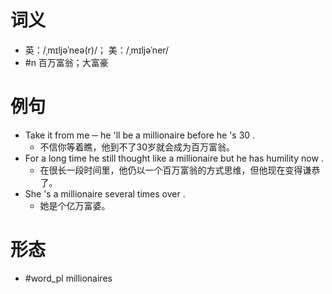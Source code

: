 # 词义
- 英：/ˌmɪljəˈneə(r)/； 美：/ˌmɪljəˈner/
- #n 百万富翁；大富豪
# 例句
- Take it from me ─ he 'll be a millionaire before he 's 30 .
	- 不信你等着瞧，他到不了30岁就会成为百万富翁。
- For a long time he still thought like a millionaire but he has humility now .
	- 在很长一段时间里，他仍以一个百万富翁的方式思维，但他现在变得谦恭了。
- She 's a millionaire several times over .
	- 她是个亿万富婆。
# 形态
- #word_pl millionaires
